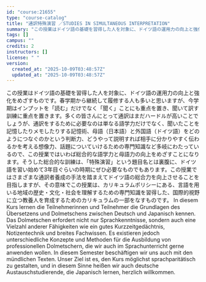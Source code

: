```yaml
---
id: "course:21655"
type: "course-catalog"
title: "通訳特殊演習 ／STUDIES IN SIMULTANEOUS INTERPRETATION"
summary: "この授業はドイツ語の基礎を習得した人を対象に、ドイツ語の運用力の向上と強化をめざすものです。春学期から継続して履修する人も多いと思いますが、今学期はインプットを「読む」だけでなく「聞く」ことにも重点を置き、聞いて訳す訓練に重点を置きます。多…"
tags: []
campus: ""
credits: 2
instructors: []
license: " "
version:
  created_at: "2025-10-09T03:48:57Z"
  updated_at: "2025-10-09T03:48:57Z"
---
```


この授業はドイツ語の基礎を習得した人を対象に、ドイツ語の運用力の向上と強化をめざすものです。春学期から継続して履修する人も多いと思いますが、今学期はインプットを「読む」だけでなく「聞く」ことにも重点を置き、聞いて訳す訓練に重点を置きます。多くの皆さんにとって通訳はまだハードルが高いことでしょうが、通訳をするために必要なのは単なる語学力だけでなく、聞いたことを記憶したりメモしたりする記憶術、母語（日本語）と外国語（ドイツ語）をどのようにつなぐのかという判断力、どうやって説明すれば相手に分かりやすく伝わるかを考える想像力、話題についていけるための専門知識など多岐にわたっているので、この授業ではいわば総合的な語学力と母語力の向上をめざすことになります。そうした総合的な訓練は、「特殊演習」という題目名とは裏腹に、ドイツ語を習い始めて3年目ぐらいの時期にぜひ必要なものでもあります。この授業ではさまざまな通訳者養成の手法を踏まえてドイツ語の総合力を向上させることを目指しますが、その意味でこの授業は、カリキュラムポリシーにある、言語を用いる地域の歴史・文化・社会を理解するための専門知識を習得した、国際的視野に立つ教養人を育成するためのカリキュラムの一部をなすものです。 In diesem Kurs lernen die Teilnehmerinnen und Teilnehmer die Grundlagen des Übersetzens und Dolmetschens zwischen Deutsch und Japanisch kennen. Das Dolmetschen erfordert nicht nur Sprachkenntnisse, sondern auch eine Vielzahl anderer Fähigkeiten wie ein gutes Kurzzeitgedächtnis, Notizentechnik und breites Fachwissen. Es existieren jedoch unterschiedliche Konzepte und Methoden für die Ausbildung von professionellen Dolmetschern, die wir auch im Sprachunterricht gerne anwenden wollen. In diesem Semester beschäftigen wir uns auch mit den mündlichen Texten. Unser Ziel ist es, den Kurs möglichst sprachparitätisch zu gestalten, und in diesem Sinne heißen wir auch deutsche Austauschstudierende, die Japanisch lernen, herzlich willkommen.
